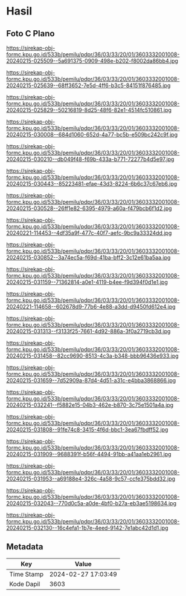 # Hasil

## Foto C Plano

https://sirekap-obj-formc.kpu.go.id/533b/pemilu/pdpr/36/03/33/20/01/3603332001008-20240215-025509--5a691375-0909-498e-b202-f8002da86bb4.jpg

https://sirekap-obj-formc.kpu.go.id/533b/pemilu/pdpr/36/03/33/20/01/3603332001008-20240215-025639--68ff3652-7e5d-4ff6-b3c5-84151f876485.jpg

https://sirekap-obj-formc.kpu.go.id/533b/pemilu/pdpr/36/03/33/20/01/3603332001008-20240215-025829--50216819-8d25-48f6-82e1-4514fc510861.jpg

https://sirekap-obj-formc.kpu.go.id/533b/pemilu/pdpr/36/03/33/20/01/3603332001008-20240215-030008--684d1060-652d-4a77-bc5b-e509bc242c9f.jpg

https://sirekap-obj-formc.kpu.go.id/533b/pemilu/pdpr/36/03/33/20/01/3603332001008-20240215-030210--db049f48-f69b-433a-b771-72277b4d5e97.jpg

https://sirekap-obj-formc.kpu.go.id/533b/pemilu/pdpr/36/03/33/20/01/3603332001008-20240215-030443--85223481-efae-43d3-8224-6b6c37c67eb6.jpg

https://sirekap-obj-formc.kpu.go.id/533b/pemilu/pdpr/36/03/33/20/01/3603332001008-20240215-030528--26ff1e82-6395-4979-a60a-f479bcb6f1d2.jpg

https://sirekap-obj-formc.kpu.go.id/533b/pemilu/pdpr/36/03/33/20/01/3603332001008-20240221-114453--4df35a9f-477c-40f7-aefc-9bc9a33324dd.jpg

https://sirekap-obj-formc.kpu.go.id/533b/pemilu/pdpr/36/03/33/20/01/3603332001008-20240215-030852--3a74ec5a-f69d-41ba-bff2-3c12e61ba5aa.jpg

https://sirekap-obj-formc.kpu.go.id/533b/pemilu/pdpr/36/03/33/20/01/3603332001008-20240215-031159--71362814-a0e1-4119-b4ee-f9d394f0d1e1.jpg

https://sirekap-obj-formc.kpu.go.id/533b/pemilu/pdpr/36/03/33/20/01/3603332001008-20240221-114658--602678d9-77b6-4e88-a3dd-d9450fd612e4.jpg

https://sirekap-obj-formc.kpu.go.id/533b/pemilu/pdpr/36/03/33/20/01/3603332001008-20240215-031313--f3133f25-7661-4d92-886a-3f0a2719cb3d.jpg

https://sirekap-obj-formc.kpu.go.id/533b/pemilu/pdpr/36/03/33/20/01/3603332001008-20240215-031458--82cc9690-8513-4c3a-b348-bbb96436e933.jpg

https://sirekap-obj-formc.kpu.go.id/533b/pemilu/pdpr/36/03/33/20/01/3603332001008-20240215-031659--7d52909a-87d4-4d51-a31c-e4bba3868866.jpg

https://sirekap-obj-formc.kpu.go.id/533b/pemilu/pdpr/36/03/33/20/01/3603332001008-20240215-032241--f5882e15-04b3-462e-b870-3c75e1501a4a.jpg

https://sirekap-obj-formc.kpu.go.id/533b/pemilu/pdpr/36/03/33/20/01/3603332001008-20240215-031808--91fe74c8-3415-4f6d-bbc1-3ea67fbdff52.jpg

https://sirekap-obj-formc.kpu.go.id/533b/pemilu/pdpr/36/03/33/20/01/3603332001008-20240215-031909--9688391f-b56f-4494-91bb-a41aa1eb2961.jpg

https://sirekap-obj-formc.kpu.go.id/533b/pemilu/pdpr/36/03/33/20/01/3603332001008-20240215-031953--a69188e4-326c-4a58-9c57-ccfe375bdd32.jpg

https://sirekap-obj-formc.kpu.go.id/533b/pemilu/pdpr/36/03/33/20/01/3603332001008-20240215-032043--770d0c5a-a0de-4bf0-b27a-eb3ae5198634.jpg

https://sirekap-obj-formc.kpu.go.id/533b/pemilu/pdpr/36/03/33/20/01/3603332001008-20240215-032130--16c4efa1-1b7e-4eed-9142-7e1abc42d1d1.jpg


## Metadata

| Key        | Value               |
| ---------- | ------------------- |
| Time Stamp | 2024-02-27 17:03:49 |
| Kode Dapil | 3603                |



